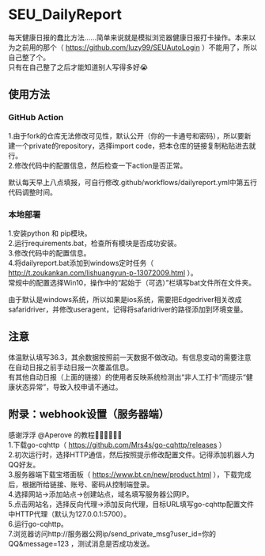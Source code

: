 # SEU_DailyReport  
每天健康日报的蠢比方法......简单来说就是模拟浏览器健康日报打卡操作。本来以为之前用的那个（ https://github.com/luzy99/SEUAutoLogin ）不能用了，所以自己整了个。  
只有在自己整了之后才能知道别人写得多好😭  
## 使用方法  
### GitHub Action  
1.由于fork的仓库无法修改可见性，默认公开（你的一卡通号和密码），所以要新建一个private的repository，选择import code，把本仓库的链接复制粘贴进去就行。  
2.修改代码中的配置信息，然后检查一下action是否正常。   
  
默认每天早上八点填报，可自行修改.github/workflows/dailyreport.yml中第五行代码调整时间。  
### 本地部署  
1.安装python 和 pip模块。  
2.运行requirements.bat，检查所有模块是否成功安装。  
3.修改代码中的配置信息。   
4.将dailyreport.bat添加到windows定时任务（ http://t.zoukankan.com/lishuangyun-p-13072009.html ）。  
常规中的配置选择Win10，操作中的“起始于（可选）”栏填写bat文件所在文件夹。  
  
由于默认是windows系统，所以如果是ios系统，需要把Edgedriver相关改成safaridriver，并修改useragent，记得将safaridriver的路径添加到环境变量。  
## 注意  
体温默认填写36.3，其余数据按照前一天数据不做改动。有信息变动的需要注意在自动日报之前手动日报一次覆盖信息。  
有其他自动日报（上面的链接）的使用者反映系统检测出“非人工打卡”而提示“健康状态异常”，导致入校申请不通过。  
## 附录：webhook设置（服务器端）  
感谢浮浮 @Aperove 的教程🙇‍♂️🙇‍♂️🙇‍♂️  
1.下载go-cqhttp（ https://github.com/Mrs4s/go-cqhttp/releases ）  
2.初次运行时，选择HTTP通信，然后按照提示修改配置文件。记得添加机器人为QQ好友。  
3.服务器端下载宝塔面板（ https://www.bt.cn/new/product.html ），下载完成后，根据所给链接、账号、密码从控制端登录。  
4.选择网站→添加站点→创建站点，域名填写服务器公网IP。  
5.点击网站名，选择反向代理→添加反向代理，目标URL填写go-cqhttp配置文件中HTTP代理（默认为127.0.0.1:5700）。  
6.运行go-cqhttp。  
7.浏览器访问http://服务器公网ip/send_private_msg?user_id=你的QQ&message=123 ，测试消息是否成功发送。  
